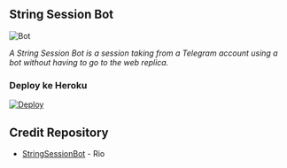 ## String Session Bot
![Bot](https://telegra.ph/file/63959b97d13353641b561.png)

<i>A String Session Bot is a session taking from a Telegram account using a bot without having to go to the web replica.</i>


### Deploy ke Heroku

[![Deploy](https://www.herokucdn.com/deploy/button.svg)](https://heroku.com/deploy?template=https://github.com/STARGAMERMJ/String-SessionBot)

## Credit Repository

*   [StringSessionBot](https://github.com/RioProjectX/GenerateString) - Rio 
